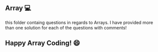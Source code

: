 ## Array 💻
this folder containg questions in regards to Arrays. 
I have provided more than one solution for each of the questions with comments! 

## Happy Array Coding! 😄
